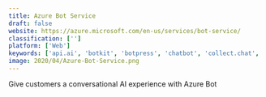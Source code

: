 ```yaml
---
title: Azure Bot Service
draft: false 
website: https://azure.microsoft.com/en-us/services/bot-service/
classification: ['']
platform: ['Web']
keywords: ['api.ai', 'botkit', 'botpress', 'chatbot', 'collect.chat', 'dialogflow', 'flow_xo', 'ibm_watson_assistant', 'message.io', 'messenger_platform', 'padlet_briefcase', 'recast.ai', 'sendbird', 'tars', 'verloop', 'smooch', 'spectrm']
image: 2020/04/Azure-Bot-Service.png
---
```

Give customers a conversational AI experience with Azure Bot